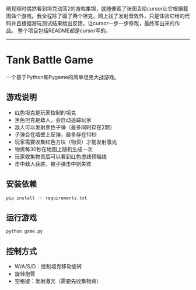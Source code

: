 刷视频时偶然看到坦克动荡2的游戏集锦，就随便截了张图丢给cursor让它根据截图做个游戏。我全程除了画了两个坦克，网上找了发射音效外，只是体验它给的代码并且根据游玩测试结果给出反馈，让cursor一步一步修改，最终写出来的作品。
整个项目包括README都是cursor写的。

---

# Tank Battle Game

一个基于Python和Pygame的简单坦克大战游戏。

## 游戏说明

- 红色坦克是玩家控制的坦克
- 黑色坦克是敌人，会自动追踪玩家
- 敌人可以发射黑色子弹（最多同时存在2颗）
- 子弹会在墙壁上反弹，最多存在10秒
- 玩家需要收集红色方块（物资）才能发射激光
- 物资每30秒在地图上随机生成一次
- 玩家收集物资后可以看到红色虚线预瞄线
- 击中敌人获胜，被子弹击中则失败

## 安装依赖

```bash
pip install -r requirements.txt
```

## 运行游戏

```bash
python game.py
```

## 控制方式

- W/A/S/D：控制坦克移动旋转
- 旋转炮管
- 空格键：发射激光（需要先收集物资） 